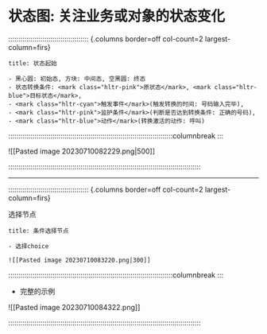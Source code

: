 # 状态图: 关注业务或对象的状态变化
:::::::::::::::::::::::::::::::::::::::: {.columns border=off col-count=2 largest-column=firs}

~~~ad-tips
title: 状态起始

- 黑心圆: 初始态, 方块: 中间态, 空黑圆: 终态
- 状态转换条件: <mark class="hltr-pink">原状态</mark>, <mark class="hltr-blue">目标状态</mark>, 
- <mark class="hltr-cyan">触发事件</mark>(触发转换的时间: 号码输入完毕), 
- <mark class="hltr-pink">监护条件</mark>(判断是否达到转换条件: 正确的号码), 
- <mark class="hltr-blue">动作</mark>(转换激活的动作: 呼叫)

~~~

::::::::::::::::::::::::::::::::::::::::::::::::::::::::::::::::::::::::::::::::::columnbreak
:::

![[Pasted image 20230710082229.png|500]]

::::::::::::::::::::::::::::::::::::::::::::::::::::::::::::::::::::::::::::::::::::::::::::::::

---
:::::::::::::::::::::::::::::::::::::::: {.columns border=off col-count=2 largest-column=firs}

选择节点
~~~ad-tips
title: 条件选择节点

- 选择choice

![[Pasted image 20230710083220.png|300]]
~~~

::::::::::::::::::::::::::::::::::::::::::::::::::::::::::::::::::::::::::::::::::columnbreak
:::

- 完整的示例

![[Pasted image 20230710084322.png]]

::::::::::::::::::::::::::::::::::::::::::::::::::::::::::::::::::::::::::::::::::::::::::::::::

